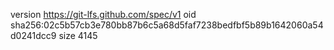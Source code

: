 version https://git-lfs.github.com/spec/v1
oid sha256:02c5b57cb3e780bb87b6c5a68d5faf7238bedfbf5b89b1642060a54d0241dcc9
size 4145
